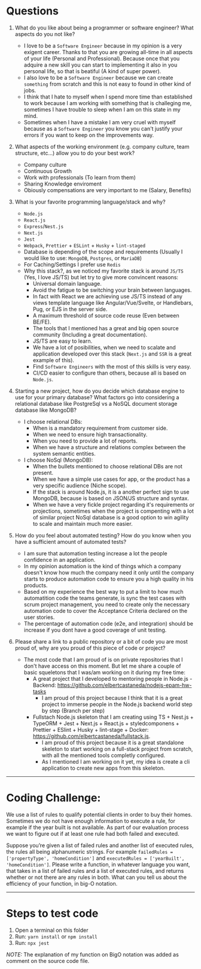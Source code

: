 # Questions

1. What do you like about being a programmer or software engineer? What aspects do you not like?
    - I love to be a `Software Engineer` because in my opinion is a very exigent career. Thanks to that you are growing all-time in all aspects of your life (Personal and Professional). Because once that you adquire a new skill you can start to implementing it also in you personal life, so that is beatiful (A kind of super power).
    - I also love to be a `Software Engineer` because we can create `something` from scratch and this is not easy to found in other kind of jobs.
    - I think that I hate to myself when I spend more time than established to work because I am working with something that is challeging me, sometimes I have trouble to sleep when I am on this state in my mind.
    - Sometimes when I have a mistake I am very cruel with myself because as a `Software Engineer` you know you can't justify your errors if you want to keep on the improvements way.
1. What aspects of the working environment (e.g. company culture, team structure,
etc...) allow you to do your best work?
    - Company culture
    - Continuous Growth
    - Work with professionals (To learn from them)
    - Sharing Knowledge enviroment
    - Obiously compensations are very important to me (Salary, Benefits) 
1. What is your favorite programming language/stack and why?
    - `Node.js`
    - `React.js`
    - `Express`/`Nest.js`
    - `Next.js`
    - `Jest`
    - `Webpack`, `Prettier` + `ESLint` + `Husky` + `lint-staged`
    - Database is depending of the scope and requirements (Usually I would like to use: `MongoDB`, `Postgres`, or `MariaDB`)
    - For Caching/Settings I prefer use `Redis`
    - Why this stack?, as we noticed my favorite stack is around `JS/TS` (Yes, I love JS/TS) but let try to give more convincent reasons:
        - Universal domain language.
        - Avoid the fatigue to be switching your brain between languages.
        - In fact with React we are achieving use JS/TS instead of any views template language like Angular/Vue/Svelte, or Handlebars, Pug, or EJS in the server side.
        - A maximum threshold of source code reuse (Even between BE/FE).
        - The tools that I mentioned has a great and big open source community (Including a great documentation).
        - JS/TS are easy to learn.
        - We have a lot of posibilities, when we need to scalate and application developed over this stack (`Next.js` and `SSR` is a great example of this).
        - Find `Software Engineers` with the most of this skills is very easy.
        - CI/CD easier to configure than others, because all is based on `Node.js`.
1. Starting a new project, how do you decide which database engine to use for your primary database? What factors go into considering a relational database like PostgreSql vs a NoSQL document storage database like MongoDB?
    - I choose relational DBs:
        - When is a mandatory requirement from customer side.
        - When we need to ensure high transactionality.
        - When you need to provide a lot of reports.
        - When we have a structure and relations complex between the system semantic entities.
    - I choose NoSql (MongoDB):
        - When the bullets mentioned to choose relational DBs are not present.
        - When we have a simple use cases for app, or the product has a very specific audience (Niche scope).
        - If the stack is around Node.js, it is a another perfect sign to use MongoDB, because is based on JSON/JS structure and syntax.
        - When we have a very fickle project regarding it's requirements or projections, sometimes when the project is compenting with a lot of similar project NoSql database is a good option to win agility to scale and maintain much more easier.

1. How do you feel about automated testing? How do you know when you have a sufficient amount of automated tests?
    - I am sure that automation testing increase a lot the people confidence in an application.
    - In my opinion automation is the kind of things which a company doesn't know how much the company need it only until the company starts to produce automation code to ensure you a high quality in his products.
    - Based on my experience the best way to put a limit to how much automatition code the teams generate, is sync the test cases with scrum project management, you need to create only the necessary automation code to cover the Acceptance Criteria declared on the user stories.
    - The percentage of automation code (e2e, and integration) should be increase if you dont have a good coverage of unit testing.
1. Please share a link to a public repository or a bit of code you are most proud of, why are you proud of this piece of code or project?
    - The most code that I am proud of is on private repositories that I don't have access on this moment. But let me share a couple of basic squeletons that I was/am working on it during my free time:
        - A great project that I developed to mentoring people in Node.js - Backend: https://github.com/elbertcastaneda/nodejs-epam-hw-tasks
            - I am proud of this project because I think that it is a great project to immerse people in the Node.js backend world step by step (Branch per step)
        - Fullstach Node.js skeleton that I am creating using TS + Nest.js + TypeORM + Jest + Next.js + React.js + styledcomponens + Prettier + ESlint + Husky + lint-stage + Docker: https://github.com/elbertcastaneda/fullstack.js.
            - I am proud of this project because it is a great standalone skeleton to start working on a full-stack project from scratch, with all the mentioned tools completly configured.
            - As I mentioned I am working on it yet, my idea is create a cli application to create new apps from this skeleton.
---

# Coding Challenge:

We use a list of rules to qualify potential clients in order to buy their homes. Sometimes we do not have enough information to execute a rule, for example if the year built is not available. As part of our evaluation process we want to figure out if at least one rule had both failed and executed.

Suppose you’re given a list of failed rules and another list of executed rules, the rules all being alphanumeric strings. For example `failedRules = ['propertyType', 'homeCondition']` and `executedRules = ['yearBuilt', 'homeCondition']`. Please write a function, in whatever language you want, that takes in a list of failed rules and a list of executed rules, and returns whether or not there are any rules in both. What can you tell us about the efficiency of your function, in big-O notation.

---

# Steps to test code

1. Open a terminal on this folder
1. Run: `yarn install` or `npm install`
1. Run: `npx jest`


*NOTE:* The explanation of my function on BigO notation was added as comment on the source code file.
